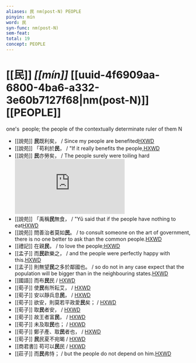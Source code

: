 ```yaml
---
aliases: 民 nm(post-N) PEOPLE
pinyin: mín
word: 民
syn-func: nm(post-N)
sem-feat: 
total: 19
concept: PEOPLE 
---
```

# [[民]] *[[mín]]*  [[uuid-4f6909aa-6800-4ba6-a332-3e60b7127f68|nm(post-N)]] [[PEOPLE]]
one's  people; the people of the contextually determinate ruler of them N
 - [[說苑]] **民**既利矣， / Since my people are benefited[HXWD](https://hxwd.org/textview.html?location=CH1a0907_CHANT_001-32a.10)
 - [[說苑]] 「苟利於**民**， / "If it really benefits the people,[HXWD](https://hxwd.org/textview.html?location=CH1a0907_CHANT_001-32a.6)
 - [[說苑]] **民**亦勞矣， / The people surely were toiling hard![HXWD](https://hxwd.org/textview.html?location=CH1a0907_CHANT_001-9a.10)
 - [[說苑]] 「禹稱**民**無食， / "Yǔ said that if the people have nothing to eat[HXWD](https://hxwd.org/textview.html?location=CH1a0907_CHANT_001-9a.3)
 - [[說苑]] 問善治者莫如**民**。
                     / to consult someone on the art of government, there is no one better to ask than the common people.[HXWD](https://hxwd.org/textview.html?location=CH1a0907_CHANT_016-59a.7)
 - [[禮記]] 在親**民**， / to love the people;[HXWD](https://hxwd.org/textview.html?location=KR1d0052_tls_043-1a.5)
 - [[孟子]] 而**民**歡樂之，
                     / and the people were perfectly happy with this.[HXWD](https://hxwd.org/textview.html?location=KR1h0001_tls_001-4a.19)
 - [[孟子]] 則無望**民**之多於鄰國也。 / so do not in any case expect that the population will be bigger than in the neighbouring states.[HXWD](https://hxwd.org/textview.html?location=KR1h0001_tls_001-9a.1)
 - [[國語]] 而布**民**民 / [HXWD](https://hxwd.org/textview.html?location=KR2e0001_tls_001-120a.27)
 - [[荀子]] 使**民**有所耘艾，
                     / [HXWD](https://hxwd.org/textview.html?location=KR3a0002_tls_009-20a.17)
 - [[荀子]] 安以靜兵息**民**，
                     / [HXWD](https://hxwd.org/textview.html?location=KR3a0002_tls_009-23a.17)
 - [[荀子]] 欲安，則莫若平政愛**民**矣；
                     / [HXWD](https://hxwd.org/textview.html?location=KR3a0002_tls_009-6a.3)
 - [[荀子]] 取**民**者安，
                     / [HXWD](https://hxwd.org/textview.html?location=KR3a0002_tls_009-7a.10)
 - [[荀子]] 故王者富**民**，
                     / [HXWD](https://hxwd.org/textview.html?location=KR3a0002_tls_009-7a.12)
 - [[荀子]] 未及取**民**也；
                     / [HXWD](https://hxwd.org/textview.html?location=KR3a0002_tls_009-7a.3)
 - [[荀子]] 鄭子產、取**民**者也，
                     / [HXWD](https://hxwd.org/textview.html?location=KR3a0002_tls_009-7a.4)
 - [[荀子]] **民**民夏不宛暍 / [HXWD](https://hxwd.org/textview.html?location=KR3a0002_tls_010-13a.3)
 - [[商君書]] 苟可以**民**民 / [HXWD](https://hxwd.org/textview.html?location=KR3c0004_tls_001-5a.7)
 - [[莊子]] 而**民**弗恃；
                     / but the people do not depend on him.[HXWD](https://hxwd.org/textview.html?location=KR5c0126_tls_007-4a.27)